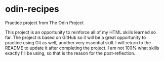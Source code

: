 # odin-recipes

Practice project from The Odin Project

This project is an opportunity to reinforce all of my HTML skills learned so far. The project is based on GitHub so it will be a great opportunity to practice using Git as well, another very essential skill. I will return to the README to update it after completing the project. I am not 100% what skills exactly I'll be using, so that is the reason for the post-reflection.
